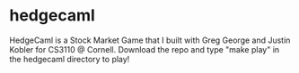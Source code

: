 # hedgecaml
HedgeCaml is a Stock Market Game that I built with Greg George and Justin Kobler for CS3110 @ Cornell. Download the repo and type "make play" in the hedgecaml directory to play!
